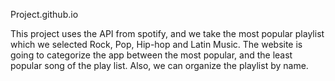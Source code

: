 Project.github.io

This project uses the API from spotify, and we take the most popular playlist which we selected Rock, Pop, Hip-hop and Latin Music. The website is going to categorize the app between the most popular, and the least popular song of the play list. Also, we can organize the playlist by name. 
